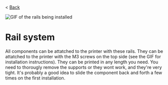 < [Back](../README.md)

![GIF of the rails being installed](../images/rails-installation.gif)

# Rail system

All components can be attatched to the printer with these rails. They can be attatched to the printer with the M3 screws on the top side (see the GIF for installation instructions). They can be printed in any length you need. 
You need to thorougly remove the supports or they wont work, and they're very tight. It's probably a good idea to slide the component back and forth a few times on the first installation.

